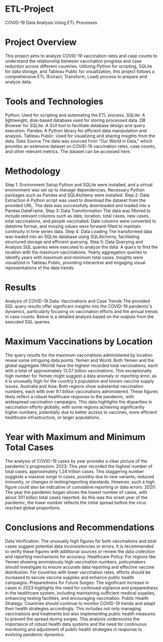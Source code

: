 # ETL-Project
COVID-19 Data Analysis Using ETL Processes

# Project Overview
This project aims to analyze COVID-19 vaccination rates and case counts to understand the relationship between vaccination progress and case reduction across different countries. Utilizing Python for scripting, SQLite for data storage, and Tableau Public for visualization, this project follows a comprehensive ETL (Extract, Transform, Load) process to prepare and analyze data.
# Tools and Technologies
Python: Used for scripting and automating the ETL process.
SQLite: A lightweight, disk-based database used for storing processed data.
DB Browser for SQLite: A GUI tool to facilitate database design and query execution.
Pandas: A Python library for efficient data manipulation and analysis.
Tableau Public: Used for visualizing and sharing insights from the data.
Data Source
The data was sourced from "Our World in Data," which provides an extensive dataset on COVID-19 vaccination rates, case counts, and other relevant metrics. The dataset can be accessed here.
# Methodology
Step 1: Environment Setup
Python and SQLite were installed, and a virtual environment was set up to manage dependencies.
Necessary Python packages such as Pandas and SQLAlchemy were installed.
Step 2: Data Extraction
A Python script was used to download the dataset from the provided URL.
The data was successfully downloaded and loaded into a Pandas DataFrame.
Step 3: Data Transformation
The data was filtered to include relevant columns such as date, location, total cases, new cases, total vaccinations, and people vaccinated.
Date columns were converted to datetime format, and missing values were forward-filled to maintain continuity in time series data.
Step 4: Data Loading
The transformed data was loaded into an SQLite database using SQLAlchemy, facilitating structured storage and efficient querying.
Step 5: Data Querying and Analysis
SQL queries were executed to analyze the data:
A query to find the location with the maximum vaccinations.
Yearly aggregation queries to identify years with maximum and minimum total cases.
Insights were visualized in Tableau Public, providing interactive and engaging visual representations of the data trends.
# Results
Analysis of COVID-19 Data: Vaccinations and Case Trends
The provided SQL query results offer significant insights into the COVID-19 pandemic's dynamics, particularly focusing on vaccination efforts and the annual trends in case counts. Below is a detailed analysis based on the outputs from the executed SQL queries.
# Maximum Vaccinations by Location
The query results for the maximum vaccinations administered by location reveal some intriguing data points:
Yemen and World: Both Yemen and the global aggregate (World) have the highest recorded total vaccinations, each with a total of approximately 13.57 billion vaccinations. This exceptionally high number for Yemen might suggest a data anomaly or reporting error, as it is unusually high for the country's population and known vaccine supply issues.
Australia and Asia: Both regions show substantial vaccination numbers, each with over 9.1 billion vaccinations administered. These figures likely reflect a robust healthcare response to the pandemic, with widespread vaccination campaigns.
This data highlights the disparities in vaccination efforts globally, with some regions achieving significantly higher numbers, potentially due to better access to vaccines, more efficient healthcare infrastructure, or larger populations.
# Year with Maximum and Minimum Total Cases
The analysis of COVID-19 cases by year provides a clear picture of the pandemic's progression:
2023: This year recorded the highest number of total cases, approximately 1.24 trillion cases. This staggering number suggests a massive surge in cases, possibly due to new variants, reduced immunity, or changes in testing/reporting standards. However, such a high figure could also be indicative of cumulative reporting or data errors.
2020: The year the pandemic began shows the lowest number of cases, with about 301 billion total cases reported. As this was the onset year of the pandemic, the lower number reflects the initial spread before the virus reached global proportions.
# Conclusions and Recommendations
Data Verification: The unusually high figures for both vaccinations and total cases suggest potential data inconsistencies or errors. It is recommended to verify these figures with additional sources or review the data collection and reporting mechanisms for accuracy.
Healthcare Policy: For regions like Yemen showing anomalously high vaccination numbers, policymakers should investigate to ensure accurate data reporting and effective vaccine distribution. For countries with lower vaccination rates, efforts should be increased to secure vaccine supplies and enhance public health campaigns.
Preparedness for Future Surges: The significant increase in cases in 2023 highlights the need for continued vigilance and preparedness in the healthcare system, including maintaining sufficient medical supplies, enhancing testing facilities, and encouraging vaccination.
Public Health Strategy: Countries should continue to monitor COVID-19 trends and adapt their health strategies accordingly. This includes not only managing vaccinations and treatments but also implementing public health measures to prevent the spread during surges.
This analysis underscores the importance of robust health data systems and the need for continuous monitoring and adjustment of public health strategies in response to evolving pandemic dynamics.
